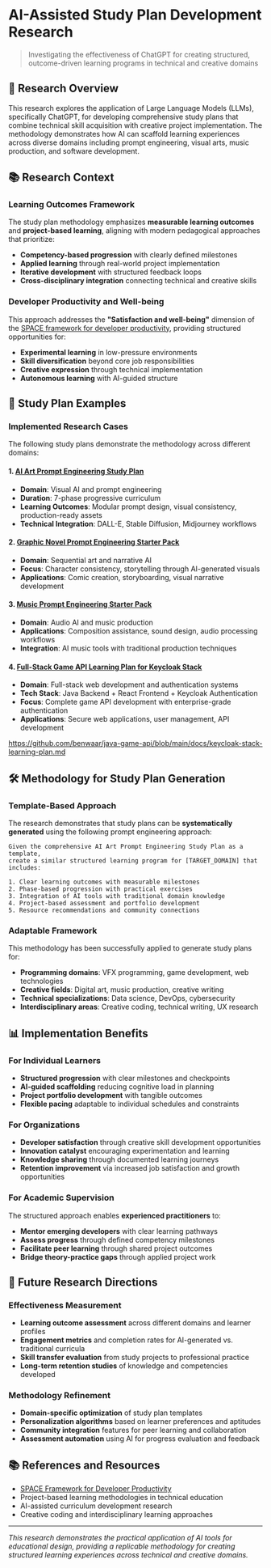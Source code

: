 # AI-Assisted Study Plan Development Research

> Investigating the effectiveness of ChatGPT for creating structured, outcome-driven learning programs in technical and creative domains

## 🎯 Research Overview

This research explores the application of Large Language Models (LLMs), specifically ChatGPT, for developing comprehensive study plans that combine technical skill acquisition with creative project implementation. The methodology demonstrates how AI can scaffold learning experiences across diverse domains including prompt engineering, visual arts, music production, and software development.

## 📚 Research Context

### Learning Outcomes Framework

The study plan methodology emphasizes **measurable learning outcomes** and **project-based learning**, aligning with modern pedagogical approaches that prioritize:

- **Competency-based progression** with clearly defined milestones
- **Applied learning** through real-world project implementation  
- **Iterative development** with structured feedback loops
- **Cross-disciplinary integration** connecting technical and creative skills

### Developer Productivity and Well-being

This approach addresses the **"Satisfaction and well-being"** dimension of the [SPACE framework for developer productivity](https://getdx.com/blog/space-metrics/), providing structured opportunities for:

- **Experimental learning** in low-pressure environments
- **Skill diversification** beyond core job responsibilities
- **Creative expression** through technical implementation
- **Autonomous learning** with AI-guided structure

## 🔬 Study Plan Examples

### Implemented Research Cases

The following study plans demonstrate the methodology across different domains:

#### 1. **[AI Art Prompt Engineering Study Plan](study-plans/ai-art-prompt-engineering-study-plan.md)**
- **Domain**: Visual AI and prompt engineering
- **Duration**: 7-phase progressive curriculum
- **Learning Outcomes**: Modular prompt design, visual consistency, production-ready assets
- **Technical Integration**: DALL-E, Stable Diffusion, Midjourney workflows

#### 2. **[Graphic Novel Prompt Engineering Starter Pack](study-plans/graphic-novel-prompt-engineering-starter-pack.md)**
- **Domain**: Sequential art and narrative AI
- **Focus**: Character consistency, storytelling through AI-generated visuals
- **Applications**: Comic creation, storyboarding, visual narrative development

#### 3. **[Music Prompt Engineering Starter Pack](study-plans/music-prompt-engineering-starter-pack.md)**
- **Domain**: Audio AI and music production
- **Applications**: Composition assistance, sound design, audio processing workflows
- **Integration**: AI music tools with traditional production techniques

#### 4. **[Full-Stack Game API Learning Plan for Keycloak Stack](https://github.com/benwaar/java-game-api/blob/main/docs/keycloak-stack-learning-plan.md)**
- **Domain**: Full-stack web development and authentication systems
- **Tech Stack**: Java Backend + React Frontend + Keycloak Authentication
- **Focus**: Complete game API development with enterprise-grade authentication
- **Applications**: Secure web applications, user management, API development


https://github.com/benwaar/java-game-api/blob/main/docs/keycloak-stack-learning-plan.md



## 🛠️ Methodology for Study Plan Generation

### Template-Based Approach

The research demonstrates that study plans can be **systematically generated** using the following prompt engineering approach:

```
Given the comprehensive AI Art Prompt Engineering Study Plan as a template, 
create a similar structured learning program for [TARGET_DOMAIN] that includes:

1. Clear learning outcomes with measurable milestones
2. Phase-based progression with practical exercises
3. Integration of AI tools with traditional domain knowledge
4. Project-based assessment and portfolio development
5. Resource recommendations and community connections
```

### Adaptable Framework

This methodology has been successfully applied to generate study plans for:

- **Programming domains**: VFX programming, game development, web technologies
- **Creative fields**: Digital art, music production, creative writing
- **Technical specializations**: Data science, DevOps, cybersecurity
- **Interdisciplinary areas**: Creative coding, technical writing, UX research

## 📊 Implementation Benefits

### For Individual Learners

- **Structured progression** with clear milestones and checkpoints
- **AI-guided scaffolding** reducing cognitive load in planning
- **Project portfolio development** with tangible outcomes
- **Flexible pacing** adaptable to individual schedules and constraints

### For Organizations

- **Developer satisfaction** through creative skill development opportunities
- **Innovation catalyst** encouraging experimentation and learning
- **Knowledge sharing** through documented learning journeys
- **Retention improvement** via increased job satisfaction and growth opportunities

### For Academic Supervision

The structured approach enables **experienced practitioners** to:

- **Mentor emerging developers** with clear learning pathways
- **Assess progress** through defined competency milestones  
- **Facilitate peer learning** through shared project outcomes
- **Bridge theory-practice gaps** through applied project work

## 🔄 Future Research Directions

### Effectiveness Measurement

- **Learning outcome assessment** across different domains and learner profiles
- **Engagement metrics** and completion rates for AI-generated vs. traditional curricula
- **Skill transfer evaluation** from study projects to professional practice
- **Long-term retention studies** of knowledge and competencies developed

### Methodology Refinement

- **Domain-specific optimization** of study plan templates
- **Personalization algorithms** based on learner preferences and aptitudes
- **Community integration** features for peer learning and collaboration
- **Assessment automation** using AI for progress evaluation and feedback

## 📚 References and Resources

- [SPACE Framework for Developer Productivity](https://getdx.com/blog/space-metrics/)
- Project-based learning methodologies in technical education
- AI-assisted curriculum development research
- Creative coding and interdisciplinary learning approaches

---

*This research demonstrates the practical application of AI tools for educational design, providing a replicable methodology for creating structured learning experiences across technical and creative domains.*
